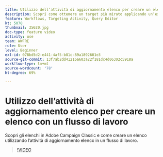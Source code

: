 ```yaml
---
title: Utilizzo dell’attività di aggiornamento elenco per creare un elenco con un flusso di lavoro
description: Scopri come ottenere un target più mirato applicando un’esclusione standard a un flusso di lavoro. Scopri anche come creare filtri predefiniti e risolvere i problemi relativi al flusso di lavoro.
feature: Workflows, Targeting Activity, Query Editor
kt: 5078
thumbnail: 35620.jpg
doc-type: feature video
activity: use
team: WWFRE
role: User
level: Beginner
exl-id: 078bd5d2-e441-4af5-b81c-89a1892601e3
source-git-commit: 13f7ab2dd41216a603a22f181dc4d06302c5918a
workflow-type: tm+mt
source-wordcount: '78'
ht-degree: 69%

---
```


# Utilizzo dell’attività di aggiornamento elenco per creare un elenco con un flusso di lavoro

Scopri gli elenchi in Adobe Campaign Classic e come creare un elenco utilizzando l’attività di aggiornamento elenco in un flusso di lavoro.

>[!VIDEO](https://video.tv.adobe.com/v/35620?quality=12&learn=on)


